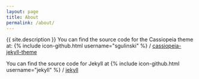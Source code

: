 ```yaml
---
layout: page
title: About
permalink: /about/
---
```


{{ site.description }} You can find the source code for the Cassiopeia theme at:
{% include icon-github.html username="sgulinski" %} /
[cassiopeia-jekyll-theme](https://github.com/sgulinski/cassiopeia-jekyll-theme)

You can find the source code for Jekyll at
{% include icon-github.html username="jekyll" %} /
[jekyll](https://github.com/jekyll/jekyll)

